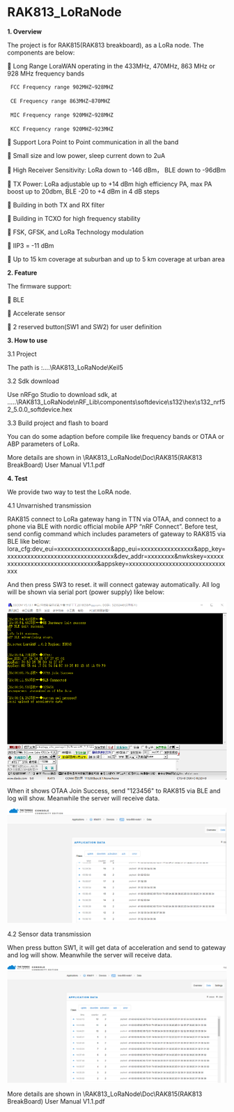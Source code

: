 # RAK813_LoRaNode

**1. Overview**

  The project is for RAK815(RAK813 breakboard), as a LoRa node. The components are below:
 
   Long Range LoraWAN operating in the 433MHz, 470MHz, 863 MHz or 928 MHz frequency bands
  
     FCC Frequency range 902MHZ~928MHZ
     
     CE Frequency range 863MHZ~870MHZ
     
     MIC Frequency range 920MHZ~928MHZ
     
     KCC Frequency range 920MHZ~923MHZ
     
   Support Lora Point to Point communication in all the band
  
   Small size and low power, sleep current down to 2uA
  
   High Receiver Sensitivity: LoRa down to -146 dBm， BLE down to -96dBm
  
   TX Power: LoRa adjustable up to +14 dBm high efficiency PA, max PA boost up to 20dbm, BLE -20 to +4 dBm in 4 dB steps
  
   Building in both TX and RX filter
  
   Building in TCXO for high frequency stability
  
   FSK, GFSK, and LoRa Technology modulation
  
   IIP3 = -11 dBm
  
   Up to 15 km coverage at suburban and up to 5 km coverage at urban area
  
  

**2. Feature**
  
  The firmware support:
  
   BLE
  
   Accelerate sensor 
  
   2 reserved button(SW1 and SW2) for user definition
  
  
**3. How to use**

  3.1 Project
  
  The path is :....\RAK813_LoRaNode\Keil5
  
  3.2 Sdk download
  
  Use nRFgo Studio to download sdk, at .....\RAK813_LoRaNode\nRF_Lib\components\softdevice\s132\hex\s132_nrf52_5.0.0_softdevice.hex
  
  3.3 Build project and flash to board
  
  You can do some adaption before compile like frequency bands or OTAA or ABP parameters of LoRa.
  
  More details are shown in \RAK813_LoRaNode\Doc\RAK815(RAK813 BreakBoard) User Manual V1.1.pdf
  
**4. Test**
  
  We provide two way to test the LoRA node. 
  
  4.1 Unvarnished transmission 
  
  RAK815 connect to LoRa gateway hang in TTN via OTAA, and connect to a phone via BLE with nordic official mobile APP “nRF Connect”. Before test, send config command which includes parameters of gateway to RAK815 via BLE like below:
  lora_cfg:dev_eui=xxxxxxxxxxxxxxxx&app_eui=xxxxxxxxxxxxxxxx&app_key=xxxxxxxxxxxxxxxxxxxxxxxxxxxxxxxx&dev_addr=xxxxxxxx&nwkskey=xxxxxxxxxxxxxxxxxxxxxxxxxxxxxxxx&appskey=xxxxxxxxxxxxxxxxxxxxxxxxxxxxxxxx
  
  And then press SW3 to reset. it will connect gateway automatically. All log will be shown via serial port (power supply) like below:
  
  ![image](https://github.com/RAKWireless/RAK813_LoRaNode/blob/master/Doc/img/com_log.png)
  
  When it shows OTAA Join Success, send "123456" to RAK815 via BLE and log will show. Meanwhile the server will receive data.
  
  ![image](https://github.com/RAKWireless/RAK813_LoRaNode/blob/master/Doc/img/ble_transparent%20transmission.png)
  
  4.2 Sensor data transmission
  
  When press button SW1, it will get data of acceleration and send to gateway and log will show. Meanwhile the server will receive data.
  
  ![image](https://github.com/RAKWireless/RAK813_LoRaNode/blob/master/Doc/img/button_upload_accelerate.png)
  
  More details are shown in \RAK813_LoRaNode\Doc\RAK815(RAK813 BreakBoard) User Manual V1.1.pdf
